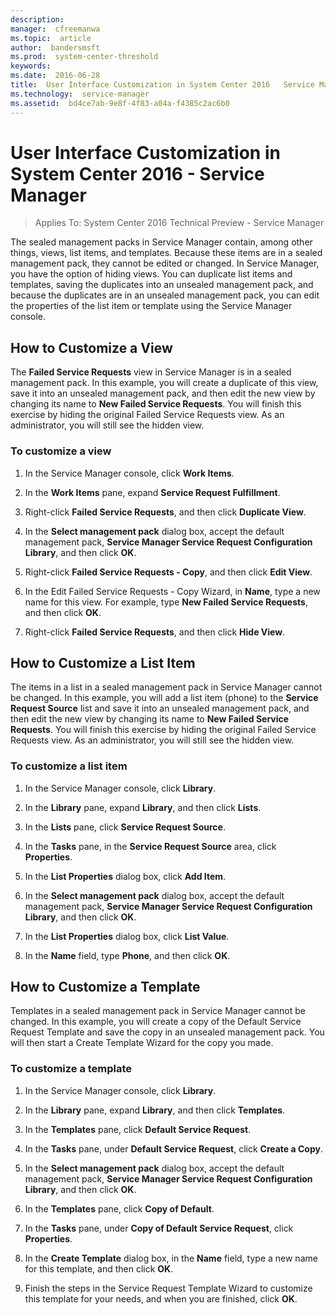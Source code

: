 ```yaml
---
description:  
manager:  cfreemanwa
ms.topic:  article
author:  bandersmsft
ms.prod:  system-center-threshold
keywords:  
ms.date:  2016-06-28
title:  User Interface Customization in System Center 2016   Service Manager
ms.technology:  service-manager
ms.assetid:  bd4ce7ab-9e8f-4f83-a04a-f4385c2ac6b0
---
```


# User Interface Customization in System Center 2016 - Service Manager

>Applies To: System Center 2016 Technical Preview - Service Manager

The sealed management packs in Service Manager contain, among other things, views, list items, and templates. Because these items are in a sealed management pack, they cannot be edited or changed. In Service Manager, you have the option of hiding views. You can duplicate list items and templates, saving the duplicates into an unsealed management pack, and because the duplicates are in an unsealed management pack, you can edit the properties of the list item or template using the Service Manager console.


## How to Customize a View
The **Failed Service Requests** view in Service Manager is in a sealed management pack. In this example, you will create a duplicate of this view, save it into an unsealed management pack, and then edit the new view by changing its name to **New Failed Service Requests**. You will finish this exercise by hiding the original Failed Service Requests view. As an administrator, you will still see the hidden view.

### To customize a view

1.  In the Service Manager console, click **Work Items**.

2.  In the **Work Items** pane, expand **Service Request Fulfillment**.

3.  Right-click **Failed Service Requests**, and then click **Duplicate View**.

4.  In the **Select management pack** dialog box, accept the default management pack, **Service Manager Service Request Configuration Library**, and then click **OK**.

5.  Right-click **Failed Service Requests - Copy**, and then click **Edit View**.

6.  In the Edit Failed Service Requests - Copy Wizard, in **Name**, type a new name for this view. For example, type **New Failed Service Requests**, and then click **OK**.

7.  Right-click **Failed Service Requests**, and then click **Hide View**.


## How to Customize a List Item

The items in a list in a sealed management pack in Service Manager cannot be changed. In this example, you will add a list item (phone) to the **Service Request Source** list and save it into an unsealed management pack, and then edit the new view by changing its name to **New Failed Service Requests**. You will finish this exercise by hiding the original Failed Service Requests view. As an administrator, you will still see the hidden view.

### To customize a list item

1.  In the Service Manager console, click **Library**.

2.  In the **Library** pane, expand **Library**, and then click **Lists**.

3.  In the **Lists** pane, click **Service Request Source**.

4.  In the **Tasks** pane, in the **Service Request Source** area, click **Properties**.

5.  In the **List Properties** dialog box, click **Add Item**.

6.  In the **Select management pack** dialog box, accept the default management pack, **Service Manager Service Request Configuration Library**, and then click **OK**.

7.  In the **List Properties** dialog box, click **List Value**.

8.  In the **Name** field, type **Phone**, and then click **OK**.

## How to Customize a Template

Templates in a sealed management pack in Service Manager cannot be changed. In this example, you will create a copy of the Default Service Request Template and save the copy in an unsealed management pack. You will then start a Create Template Wizard for the copy you made.

### To customize a template

1.  In the Service Manager console, click **Library**.

2.  In the **Library** pane, expand **Library**, and then click **Templates**.

3.  In the **Templates** pane, click **Default Service Request**.

4.  In the **Tasks** pane, under **Default Service Request**, click **Create a Copy**.

5.  In the **Select management pack** dialog box, accept the default management pack, **Service Manager Service Request Configuration Library**, and then click **OK**.

6.  In the **Templates** pane, click **Copy of Default**.

7.  In the **Tasks** pane, under **Copy of Default Service Request**, click **Properties**.

8.  In the **Create Template** dialog box, in the **Name** field, type a new name for this template, and then click **OK**.

9. Finish the steps in the Service Request Template Wizard to customize this template for your needs, and when you are finished, click **OK**.
